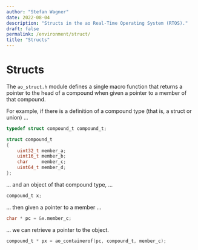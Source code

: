 ```yaml
---
author: "Stefan Wagner"
date: 2022-08-04
description: "Structs in the ao Real-Time Operating System (RTOS)."
draft: false
permalink: /environment/struct/
title: "Structs"
---
```


# Structs

The `ao_struct.h` module defines a single macro function that returns a pointer to the head of a compound when given a pointer to a member of that compound.

For example, if there is a definition of a compound type (that is, a struct or union) ...

```c
typedef struct compound_t compound_t;
```

```c
struct compound_t
{
    uint32_t member_a;
    uint16_t member_b;
    char     member_c;
    uint64_t member_d;
};
```

... and an object of that compound type, ...

```c
compound_t x;
```

... then given a pointer to a member ...

```c
char * pc = &x.member_c;
```

... we can retrieve a pointer to the object.

```c
compound_t * px = ao_containerof(pc, compound_t, member_c);
```
